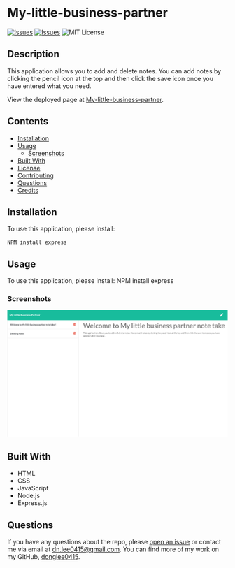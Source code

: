 # My-little-business-partner
[![Issues](https://img.shields.io/github/issues/donglee0415/My-little-business-partner)](https://github.com/donglee0415/My-little-business-partner/issues) [![Issues](https://img.shields.io/github/contributors/donglee0415/My-little-business-partner)](https://github.com/donglee0415/My-little-business-partner/graphs/contributors) ![MIT License](https://img.shields.io/badge/license-MIT-blue)

## Description
This application allows you to add and delete notes. You can add notes by clicking the pencil icon at the top and then click the save icon once you have entered what you need.
            
View the deployed page at [My-little-business-partner](https://github.com/Donglee0415/My-little-business-partner).
## Contents
* [Installation](#installation)
* [Usage](#usage)
   * [Screenshots](#screenshots)
* [Built With](#built-with)
* [License](#license)
* [Contributing](#contributing)
* [Questions](#questions)
* [Credits](#credits)

## Installation
To use this application, please install: 
```
NPM install express
```
    
## Usage
To use this application, please install: NPM install express 
    
### Screenshots
![This is screenshot for this application](./public/assets/images/screenshot.png)


## Built With

* HTML
* CSS
* JavaScript
* Node.js
* Express.js


## Questions
If you have any questions about the repo, please [open an issue](https://github.com/donglee0415/My-little-business-partner/issues) or contact me via email at dn.lee0415@gmail.com. You can find more of my work on my GitHub, [donglee0415](https://github.com/donglee0415/).
    


    
